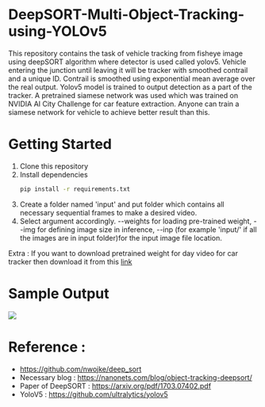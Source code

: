 # DeepSORT-Multi-Object-Tracking-using-YOLOv5
This repository contains the task of vehicle tracking from fisheye image using deepSORT algorithm where detector is used called yolov5. Vehicle entering the junction until leaving it will be tracker with smoothed contrail and a unique ID. Contrail is smoothed using exponential mean average over the real output. Yolov5 model is trained to output detection as a part of the tracker. A pretrained siamese network was used which was trained on NVIDIA AI City Challenge for car feature extraction. Anyone can train a siamese network for vehicle to achieve better result than this.

# Getting Started
1. Clone this repository
2. Install dependencies
   ```bash
   pip install -r requirements.txt
   ``` 
3. Create a folder named 'input' and put folder which contains all necessary sequential frames to make a desired video.
4. Select argument accordingly. --weights for loading pre-trained weight, --img for defining image size in inference, --inp (for example 'input/' if all the images are in input folder)for the input image file location.

Extra : If you want to download pretrained weight for day video for car tracker then download it from this [link](https://drive.google.com/file/d/10BPsqmc4VkmhGZWuInwtiAvDDbnIF6u0/view?usp=sharing) 

# Sample Output 
![](deepsort.gif)

# Reference :
* https://github.com/nwojke/deep_sort
* Necessary blog : https://nanonets.com/blog/object-tracking-deepsort/
* Paper of DeepSORT : https://arxiv.org/pdf/1703.07402.pdf
* YoloV5 : https://github.com/ultralytics/yolov5
